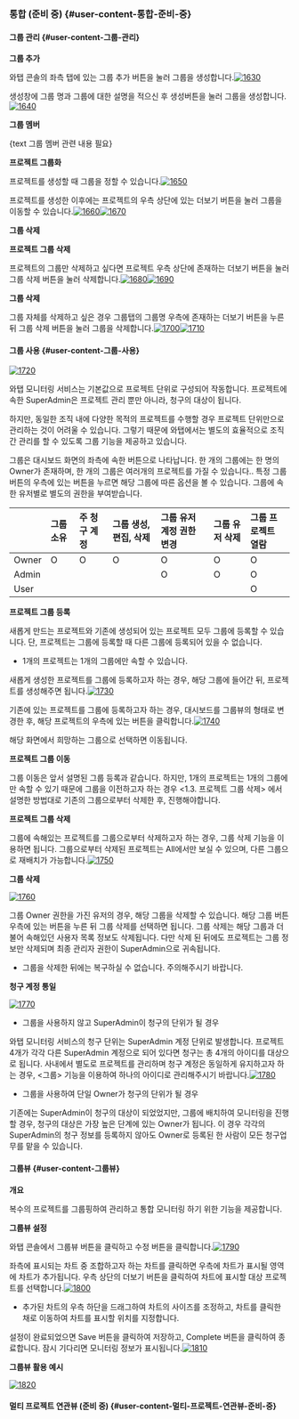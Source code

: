 ### 통합 \(준비 중\) {#user-content-통합-준비-중}

#### 그룹 관리 {#user-content-그룹-관리}

**그룹 추가**

와탭 콘솔의 좌측 탭에 있는 그룹 추가 버튼을 눌러 그룹을 생성합니다.[![1630](https://github.com/jinronara/IntegratedManual/raw/master/images/1630.png)](https://github.com/jinronara/IntegratedManual/blob/master/images/1630.png)

생성창에 그룹 명과 그룹에 대한 설명을 적으신 후 생성버튼을 눌러 그룹을 생성합니다.[![1640](https://github.com/jinronara/IntegratedManual/raw/master/images/1640.png)](https://github.com/jinronara/IntegratedManual/blob/master/images/1640.png)

**그룹 멤버**

{text 그룹 멤버 관련 내용 필요}

**프로젝트 그룹화**

프로젝트를 생성할 때 그룹을 정할 수 있습니다.[![1650](https://github.com/jinronara/IntegratedManual/raw/master/images/1650.png)](https://github.com/jinronara/IntegratedManual/blob/master/images/1650.png)

프로젝트를 생성한 이후에는 프로젝트의 우측 상단에 있는 더보기 버튼을 눌러 그룹을 이동할 수 있습니다.[![1660](https://github.com/jinronara/IntegratedManual/raw/master/images/1660.png)](https://github.com/jinronara/IntegratedManual/blob/master/images/1660.png)[![1670](https://github.com/jinronara/IntegratedManual/raw/master/images/1670.png)](https://github.com/jinronara/IntegratedManual/blob/master/images/1670.png)

**그룹 삭제**

**프로젝트 그룹 삭제**

프로젝트의 그룹만 삭제하고 싶다면 프로젝트 우측 상단에 존재하는 더보기 버튼을 눌러 그룹 삭제 버튼을 눌러 삭제합니다.[![1680](https://github.com/jinronara/IntegratedManual/raw/master/images/1680.png)](https://github.com/jinronara/IntegratedManual/blob/master/images/1680.png)[![1690](https://github.com/jinronara/IntegratedManual/raw/master/images/1690.png)](https://github.com/jinronara/IntegratedManual/blob/master/images/1690.png)

**그룹 삭제**

그룹 자체를 삭제하고 싶은 경우 그룹탭의 그룹명 우측에 존재하는 더보기 버튼을 누른 뒤 그룹 삭제 버튼을 눌러 그룹을 삭제합니다.[![1700](https://github.com/jinronara/IntegratedManual/raw/master/images/1700.png)](https://github.com/jinronara/IntegratedManual/blob/master/images/1700.png)[![1710](https://github.com/jinronara/IntegratedManual/raw/master/images/1710.png)](https://github.com/jinronara/IntegratedManual/blob/master/images/1710.png)

#### 그룹 사용 {#user-content-그룹-사용}

[![1720](https://github.com/jinronara/IntegratedManual/raw/master/images/1720.png)](https://github.com/jinronara/IntegratedManual/blob/master/images/1720.png)

와탭 모니터링 서비스는 기본값으로 프로젝트 단위로 구성되어 작동합니다. 프로젝트에 속한 SuperAdmin은 프로젝트 관리 뿐만 아니라, 청구의 대상이 됩니다.

하지만, 동일한 조직 내에 다양한 목적의 프로젝트를 수행할 경우 프로젝트 단위만으로 관리하는 것이 어려울 수 있습니다. 그렇기 때문에 와탭에서는 별도의 효율적으로 조직간 관리를 할 수 있도록 그룹 기능을 제공하고 있습니다.

그룹은 대시보드 화면의 좌측에 속한 버튼으로 나타납니다. 한 개의 그룹에는 한 명의 Owner가 존재하며, 한 개의 그룹은 여러개의 프로젝트를 가질 수 있습니다.. 특정 그룹 버튼의 우측에 있는 버튼을 누르면 해당 그룹에 따른 옵션을 볼 수 있습니다. 그룹에 속한 유저별로 별도의 권한을 부여받습니다.

|  | 그룹 소유 | 주 청구 계정 | 그룹 생성, 편집, 삭제 | 그룹 유저 계정 권한 변경 | 그룹 유저 삭제 | 그룹 프로젝트 열람 |
| :--- | :--- | :--- | :--- | :--- | :--- | :--- |
| Owner | O | O | O | O | O | O |
| Admin |  |  |  | O | O | O |
| User |  |  |  |  |  | O |

**프로젝트 그룹 등록**

새롭게 만드는 프로젝트와 기존에 생성되어 있는 프로젝트 모두 그룹에 등록할 수 있습니다. 단, 프로젝트는 그룹에 등록할 때 다른 그룹에 등록되어 있을 수 없습니다.

* 1개의 프로젝트는 1개의 그룹에만 속할 수 있습니다.

새롭게 생성한 프로젝트를 그룹에 등록하고자 하는 경우, 해당 그룹에 들어간 뒤, 프로젝트를 생성해주면 됩니다.[![1730](https://github.com/jinronara/IntegratedManual/raw/master/images/1730.png)](https://github.com/jinronara/IntegratedManual/blob/master/images/1730.png)

기존에 있는 프로젝트를 그룹에 등록하고자 하는 경우, 대시보드를 그룹뷰의 형태로 변경한 후, 해당 프로젝트의 우측에 있는 버튼을 클릭합니다.[![1740](https://github.com/jinronara/IntegratedManual/raw/master/images/1740.png)](https://github.com/jinronara/IntegratedManual/blob/master/images/1740.png)

해당 화면에서 희망하는 그룹으로 선택하면 이동됩니다.

**프로젝트 그룹 이동**

그룹 이동은 앞서 설명된 그룹 등록과 같습니다. 하지만, 1개의 프로젝트는 1개의 그룹에만 속할 수 있기 때문에 그룹을 이전하고자 하는 경우 &lt;1.3. 프로젝트 그룹 삭제&gt; 에서 설명한 방법대로 기존의 그룹으로부터 삭제한 후, 진행해야합니다.

**프로젝트 그룹 삭제**

그룹에 속해있는 프로젝트를 그룹으로부터 삭제하고자 하는 경우, 그룹 삭제 기능을 이용하면 됩니다. 그룹으로부터 삭제된 프로젝트는 All에서만 보실 수 있으며, 다른 그룹으로 재배치가 가능합니다.[![1750](https://github.com/jinronara/IntegratedManual/raw/master/images/1750.png)](https://github.com/jinronara/IntegratedManual/blob/master/images/1750.png)

**그룹 삭제**

[![1760](https://github.com/jinronara/IntegratedManual/raw/master/images/1760.png)](https://github.com/jinronara/IntegratedManual/blob/master/images/1760.png)

그룹 Owner 권한을 가진 유저의 경우, 해당 그룹을 삭제할 수 있습니다. 해당 그룹 버튼 우측에 있는 버튼을 누른 뒤 그룹 삭제를 선택하면 됩니다. 그룹 삭제는 해당 그룹과 더불어 속해있던 사용자 목록 정보도 삭제됩니다. 다만 삭제 된 뒤에도 프로젝트는 그룹 정보만 삭제되며 최종 관리자 권한이 SuperAdmin으로 귀속됩니다.

* 그룹을 삭제한 뒤에는 복구하실 수 없습니다. 주의해주시기 바랍니다.

**청구 계정 통일**

[![1770](https://github.com/jinronara/IntegratedManual/raw/master/images/1770.png)](https://github.com/jinronara/IntegratedManual/blob/master/images/1770.png)

* 그룹을 사용하지 않고 SuperAdmin이 청구의 단위가 될 경우

와탭 모니터링 서비스의 청구 단위는 SuperAdmin 계정 단위로 발생합니다. 프로젝트 4개가 각각 다른 SuperAdmin 계정으로 되어 있다면 청구는 총 4개의 아이디를 대상으로 됩니다. 사내에서 별도로 프로젝트를 관리하며 청구 계정은 동일하게 유지하고자 하는 경우, &lt;그룹&gt; 기능을 이용하여 하나의 아이디로 관리해주시기 바랍니다.[![1780](https://github.com/jinronara/IntegratedManual/raw/master/images/1780.png)](https://github.com/jinronara/IntegratedManual/blob/master/images/1780.png)

* 그룹을 사용하여 단일 Owner가 청구의 단위가 될 경우

기존에는 SuperAdmin이 청구의 대상이 되었었지만, 그룹에 배치하여 모니터링을 진행할 경우, 청구의 대상은 가장 높은 단계에 있는 Owner가 됩니다. 이 경우 각각의 SuperAdmin의 청구 정보를 등록하지 않아도 Owner로 등록된 한 사람이 모든 청구업무를 맡을 수 있습니다.

#### 그룹뷰 {#user-content-그룹뷰}

**개요**

복수의 프로젝트를 그룹핑하여 관리하고 통합 모니터링 하기 위한 기능을 제공합니다.

**그룹뷰 설정**

와탭 콘솔에서 그룹뷰 버튼을 클릭하고 수정 버튼을 클릭합니다.[![1790](https://github.com/jinronara/IntegratedManual/raw/master/images/1790.png)](https://github.com/jinronara/IntegratedManual/blob/master/images/1790.png)

좌측에 표시되는 차트 중 조합하고자 하는 차트를 클릭하면 우측에 차트가 표시될 영역에 차트가 추가됩니다. 우측 상단의 더보기 버튼을 클릭하여 차트에 표시할 대상 프로젝트를 선택합니다.[![1800](https://github.com/jinronara/IntegratedManual/raw/master/images/1800.png)](https://github.com/jinronara/IntegratedManual/blob/master/images/1800.png)

* 추가된 차트의 우측 하단을 드래그하여 차트의 사이즈를 조정하고, 차트를 클릭한 채로 이동하여 차트를 표시할 위치를 지정합니다.

설정이 완료되었으면 Save 버튼을 클릭하여 저장하고, Complete 버튼을 클릭하여 종료합니다. 잠시 기다리면 모니터링 정보가 표시됩니다.[![1810](https://github.com/jinronara/IntegratedManual/raw/master/images/1810.png)](https://github.com/jinronara/IntegratedManual/blob/master/images/1810.png)

**그룹뷰 활용 예시**

[![1820](https://github.com/jinronara/IntegratedManual/raw/master/images/1820.png)](https://github.com/jinronara/IntegratedManual/blob/master/images/1820.png)

#### 멀티 프로젝트 연관뷰 \(준비 중\) {#user-content-멀티-프로젝트-연관뷰-준비-중}
